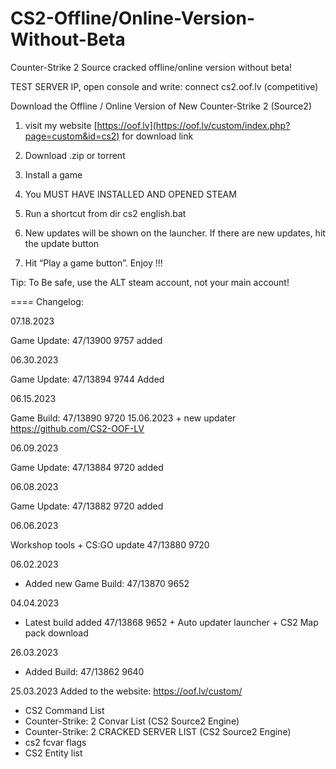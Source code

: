 # CS2-Offline/Online-Version-Without-Beta
Counter-Strike 2 Source cracked offline/online version without beta!

TEST SERVER IP, open console and write: 
connect cs2.oof.lv (competitive)

Download the Offline / Online Version of New Counter-Strike 2 (Source2) 




1. visit my website [https://oof.lv](https://oof.lv/custom/index.php?page=custom&id=cs2) for download link

2. Download .zip or torrent

3. Install a game

4. You MUST HAVE INSTALLED AND OPENED STEAM

5. Run a shortcut from dir cs2 english.bat

6. New updates will be shown on the launcher. If there are new updates, hit the update button

7. Hit “Play a game button”. Enjoy !!!

Tip: To Be safe, use the ALT steam account, not your main account!


====
Changelog:

07.18.2023 

Game Update: 47/13900 9757 added

06.30.2023

Game Update: 47/13894 9744 Added

06.15.2023 

Game Build: 47/13890 9720 15.06.2023 + new updater https://github.com/CS2-OOF-LV

06.09.2023

Game Update: 47/13884 9720 added

06.08.2023

Game Update: 47/13882 9720 added

06.06.2023

Workshop tools + CS:GO update 47/13880 9720 

06.02.2023

- Added new  Game Build: 47/13870 9652

04.04.2023

- Latest build added 47/13868 9652 + Auto updater launcher + CS2 Map pack download

26.03.2023
- Added Build: 47/13862 9640

25.03.2023
Added to the website: https://oof.lv/custom/

- CS2 Command List
- Counter-Strike: 2 Convar List (CS2 Source2 Engine)
- Counter-Strike: 2 CRACKED SERVER LIST (CS2 Source2 Engine)
- cs2 fcvar flags
- CS2 Entity list
